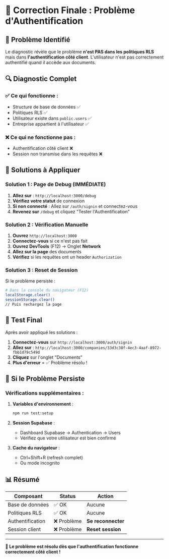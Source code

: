 # 🔧 Correction Finale : Problème d'Authentification

## 🎯 **Problème Identifié**

Le diagnostic révèle que le problème **n'est PAS dans les politiques RLS** mais dans **l'authentification côté client**. L'utilisateur n'est pas correctement authentifié quand il accède aux documents.

## 🔍 **Diagnostic Complet**

### ✅ Ce qui fonctionne :
- Structure de base de données ✅
- Politiques RLS ✅  
- Utilisateur existe dans `public.users` ✅
- Entreprise appartient à l'utilisateur ✅

### ❌ Ce qui ne fonctionne pas :
- Authentification côté client ❌
- Session non transmise dans les requêtes ❌

## 🚀 **Solutions à Appliquer**

### **Solution 1 : Page de Debug (IMMÉDIATE)**

1. **Allez sur** : `http://localhost:3000/debug`
2. **Vérifiez votre statut** de connexion
3. **Si non connecté** : Allez sur `/auth/signin` et connectez-vous
4. **Revenez sur** `/debug` et cliquez "Tester l'Authentification"

### **Solution 2 : Vérification Manuelle**

1. **Ouvrez** `http://localhost:3000`
2. **Connectez-vous** si ce n'est pas fait
3. **Ouvrez DevTools** (F12) → Onglet **Network**
4. **Allez sur la page** des documents
5. **Vérifiez** si les requêtes ont un header `Authorization`

### **Solution 3 : Reset de Session**

Si le problème persiste :

```bash
# Dans la console du navigateur (F12)
localStorage.clear()
sessionStorage.clear()
// Puis rechargez la page
```

## 🎯 **Test Final**

Après avoir appliqué les solutions :

1. **Connectez-vous** sur `http://localhost:3000/auth/signin`
2. **Allez sur** : `http://localhost:3000/companies/33d3c38f-4ec3-4aaf-8972-fbb1d79c549d`
3. **Cliquez** sur l'onglet "Documents"
4. **Plus d'erreur** = ✅ Problème résolu !

## 🔧 **Si le Problème Persiste**

### Vérifications supplémentaires :

1. **Variables d'environnement** :
   ```bash
   npm run test:setup
   ```

2. **Session Supabase** :
   - Dashboard Supabase → Authentication → Users
   - Vérifiez que votre utilisateur est bien confirmé

3. **Cache du navigateur** :
   - Ctrl+Shift+R (refresh complet)
   - Ou mode incognito

## 📊 **Résumé**

| Composant | Status | Action |  
|-----------|--------|--------|
| Base de données | ✅ OK | Aucune |
| Politiques RLS | ✅ OK | Aucune |
| Authentification | ❌ Problème | **Se reconnecter** |
| Session client | ❌ Problème | **Reset session** |

---

**🎯 Le problème est résolu dès que l'authentification fonctionne correctement côté client !**